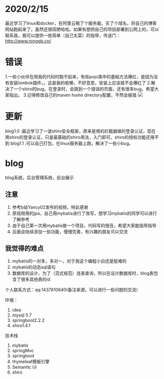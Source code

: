 # 2020/2/15
最近学习了linux和docker，在阿里云租了个服务器，买了个域名，将自己的博客网站跑起来了，虽然还很简陋哈哈。如果有想把自己的项目部署到公网上的，可以联系我，我可以提供一些简单（自己太菜）的指导，传送门：http://www.ronggb.cn/


# 错误
1.一些小伙伴在用我的代码时跑不起来，有些pojo类中的基础方法爆红，是因为没有安装lombok插件。。这是我的偷懒，不好意思，安装上应该就不会爆红了
2.解决了一个shiro的bug，在登录时，会跳到一个错误的页面，还有很多bug，希望大家指出。
3.记得修改自己的maven home directory配置，不然会报错
![](https://rong-1257752702.cos.ap-chengdu.myqcloud.com/%E5%8D%9A%E5%AE%A2%E9%A1%B9%E7%9B%AE/1.png)


# 更新
blog1.0 :最近学习了一波shiro安全框架，原来是用的拦截器做的登录认证，现在用shiro的登录认证，只是最基础的shiro用法，入门即可，shiro的授权功能还用不到
blog1.1 :可以自己打包，在linux服务器上跑，解决了一些小bug。 

# blog
blog系统，后台管理系统，前台展示

## 注意
1. 参考b站Yancy02发布的视频，特此感谢
2. 原视频用的jpa，自己用mybatis进行了改写，想学习mybatis的同学可以进行了解参考
3. 由于自己第一次用mybatis做一个项目，代码写的很丑，希望大家能指导指导
4. 后面会陆续添加一些功能，慢慢完善，有兴趣的朋友可以交流



## 我觉得的难点
1. mybatis的一对多，多对一，对于我这个编程小白还是挺难的
2. mybatis的动态sql语句
3. 数据库的设计，为了（范式规范）连表查询，所以在设计数据库时，blog表包含了很多其他表的id


个人联系方式：qq:1437810640(备注来源，可以进行一些问题的交流）


环境：
1. idea
2. mysql 5.7
3. springboot2.2.2
4. shiro1.4.1

技术栈
1. mybatis
2. springMvc
3. springboot
4. thymeleaf模板引擎
5. Semantic Ui
6. shiro

